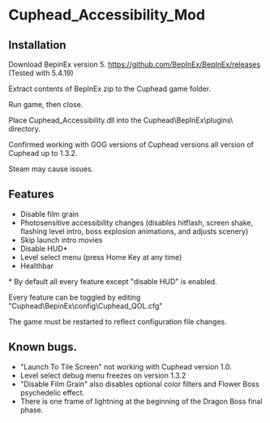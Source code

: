 # Cuphead_Accessibility_Mod

## Installation

Download BepinEx version 5. https://github.com/BepInEx/BepInEx/releases (Tested with 5.4.19) 

Extract contents of BepInEx zip to the Cuphead game folder. 

Run game, then close. 

Place Cuphead_Accessibility.dll into the Cuphead\BepInEx\plugins\ directory. 

Confirmed working with GOG versions of Cuphead versions all version of Cuphead up to 1.3.2.

Steam may cause issues. 

## Features
- Disable film grain
- Photosensitive accessibility changes (disables hitflash, screen shake, flashing level intro, boss explosion animations, and adjusts scenery)
- Skip launch intro movies
- Disable HUD*
- Level select menu (press Home Key at any time)
- Healthbar

\* By default all every feature except "disable HUD" is enabled.

Every feature can be toggled by editing "Cuphead\BepinEx\config\Cuphead_QOL.cfg"

The game must be restarted to reflect configuration file changes.

## Known bugs.
- "Launch To Tile Screen" not working with Cuphead version 1.0.
- Level select debug menu freezes on version 1.3.2
- "Disable Film Grain" also disables optional color filters and Flower Boss psychedelic effect.
- There is one frame of lightning at the beginning of the Dragon Boss final phase.
